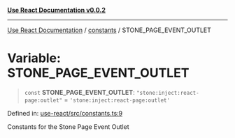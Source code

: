 [**Use React Documentation v0.0.2**](../../README.md)

***

[Use React Documentation](../../modules.md) / [constants](../README.md) / STONE\_PAGE\_EVENT\_OUTLET

# Variable: STONE\_PAGE\_EVENT\_OUTLET

> `const` **STONE\_PAGE\_EVENT\_OUTLET**: `"stone:inject:react-page:outlet"` = `'stone:inject:react-page:outlet'`

Defined in: [use-react/src/constants.ts:9](https://github.com/stonemjs/use-react/blob/d8ec502192c16b8752fc9e1bf85bd5600bcf9813/src/constants.ts#L9)

Constants for the Stone Page Event Outlet
